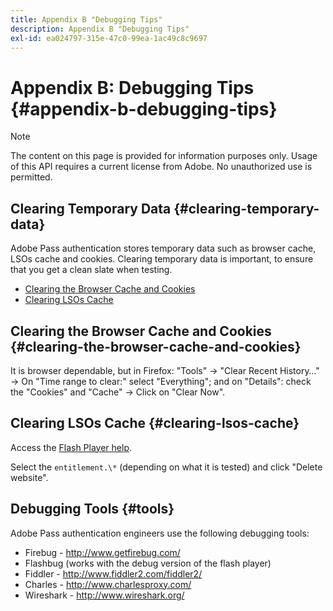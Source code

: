 ```yaml
---
title: Appendix B "Debugging Tips"
description: Appendix B "Debugging Tips"
exl-id: ea024797-315e-47c0-99ea-1ac49c8c9697
---
```

# Appendix B: Debugging Tips {#appendix-b-debugging-tips}

>[!NOTE]
>
>The content on this page is provided for information purposes only. Usage of this API requires a current license from Adobe. No unauthorized use is permitted.


## Clearing Temporary Data {#clearing-temporary-data}

Adobe Pass authentication stores temporary data such as browser cache, LSOs cache and cookies. Clearing temporary data is important, to ensure that you get a clean slate when testing.

- [Clearing the Browser Cache and Cookies](#clearing-the-browser-cache-and-cookies)
- [Clearing LSOs Cache](#clearing-lsos-cache)  
  

## Clearing the Browser Cache and Cookies {#clearing-the-browser-cache-and-cookies}

It is browser dependable, but in Firefox:  "Tools" -\> "Clear Recent History…" -\> On "Time range to clear:" select "Everything"; and on "Details": check the "Cookies" and "Cache" -\> Click on "Clear Now".  
 

## Clearing LSOs Cache {#clearing-lsos-cache}

Access the [Flash Player help](http://www.macromedia.com/support/documentation/en/flashplayer/help/settings_manager07.html).
  
Select the ```entitlement.\*``` (depending on what it is tested) and click "Delete website".  
 

## Debugging Tools {#tools}

Adobe Pass authentication engineers use the following debugging tools:

- Firebug - <http://www.getfirebug.com/>
- Flashbug (works with the debug version of the flash player)
- Fiddler - <http://www.fiddler2.com/fiddler2/>
- Charles - <http://www.charlesproxy.com/>
- Wireshark - <http://www.wireshark.org/>


<!--
## Related Information

- [Programmer Integration Guide](/help/authentication/programmer-integration-guide-overview.md)

- [Using Charles Proxy (Tech Note)](https://tve.zendesk.com/hc/en-us/articles/204962849-Using-Charles-Proxy)
-->
